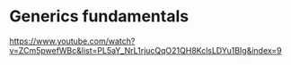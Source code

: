 # Generics fundamentals

https://www.youtube.com/watch?v=ZCm5pwefWBc&list=PL5aY_NrL1rjucQqO21QH8KclsLDYu1BIg&index=9